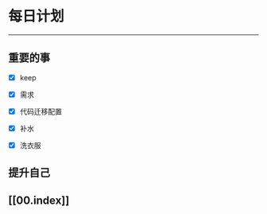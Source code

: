 
# 每日计划
---
## 重要的事

- [x]  keep
- [x]  需求
- [x] 代码迁移配置
- [x] 补水
- [x] 洗衣服




## 提升自己

  



## [[00.index]]










